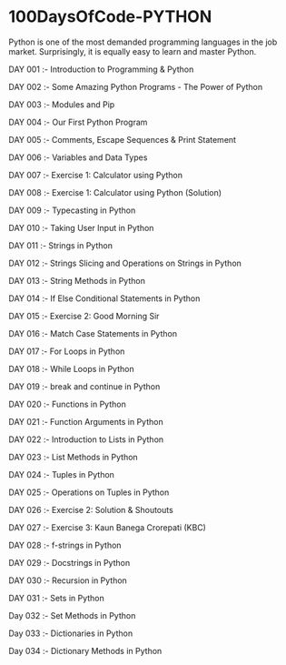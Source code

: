 # 100DaysOfCode-PYTHON
Python is one of the most demanded programming languages in the job market. Surprisingly, it is equally easy to learn and master  Python.

DAY 001 :- Introduction to Programming & Python

DAY 002 :- Some Amazing Python Programs - The Power of Python

DAY 003 :- Modules and Pip

DAY 004 :- Our First Python Program

DAY 005 :- Comments, Escape Sequences & Print Statement

DAY 006 :- Variables and Data Types

DAY 007 :- Exercise 1: Calculator using Python

DAY 008 :- Exercise 1: Calculator using Python (Solution)

DAY 009 :- Typecasting in Python

DAY 010 :- Taking User Input in Python

DAY 011 :- Strings in Python

DAY 012 :- Strings Slicing and Operations on Strings in Python

DAY 013 :- String Methods in Python

DAY 014 :- If Else Conditional Statements in Python 

DAY 015 :- Exercise 2: Good Morning Sir

DAY 016 :- Match Case Statements in Python

DAY 017 :- For Loops in Python

DAY 018 :- While Loops in Python

DAY 019 :- break and continue in Python

DAY 020 :- Functions in Python

DAY 021 :- Function Arguments in Python

DAY 022 :- Introduction to Lists in Python

DAY 023 :- List Methods in Python

DAY 024 :- Tuples in Python

DAY 025 :- Operations on Tuples in Python

DAY 026 :- Exercise 2: Solution & Shoutouts

DAY 027 :- Exercise 3: Kaun Banega Crorepati (KBC)

DAY 028 :- f-strings in Python

DAY 029 :- Docstrings in Python

DAY 030 :- Recursion in Python

DAY 031 :- Sets in Python

Day 032 :- Set Methods in Python

Day 033 :- Dictionaries in Python

Day 034 :- Dictionary Methods in Python